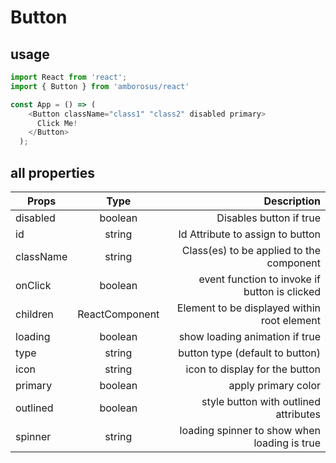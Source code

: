 # Button

## usage

```javascript
import React from 'react';
import { Button } from 'amborosus/react'

const App = () => (
    <Button className="class1" "class2" disabled primary>
      Click Me!
    </Button>
  );
```

## all properties


| Props        | Type           | Description                                    |
| ------------ |:-------------: | ----------------------------------------------:|
| disabled     | boolean        | Disables button if true                        |
| id           | string         | Id Attribute to assign to button               |
| className    | string         | Class(es) to be applied to the component       |
| onClick      | boolean        | event function to invoke if button is clicked  |
| children     | ReactComponent | Element to be displayed within root element    |
| loading      | boolean        | show loading animation if true                 |
| type         | string         | button type (default to button)                |
| icon         | string         | icon to display for the button                 |
| primary      | boolean        | apply primary color                            |
| outlined     | boolean        | style button with outlined attributes          |
| spinner      | string         | loading spinner to show when loading is true   |